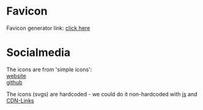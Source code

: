 # Favicon

Favicon generator link: [click here](https://favicon.io/favicon-generator/?t=N&ff=Allerta+Stencil&fs=110&fc=%23FFF&b=rounded&bc=%23209CEE "favicon.io - url to the icon")


# Socialmedia

The icons are from 'simple icons':  
[website](https://simpleicons.org/ "website")  
[github](https://github.com/simple-icons/simple-icons "github")

The icons (svgs) are hardcoded - we could do it non-hardcoded with [js](https://stackoverflow.com/a/24933495) and [CDN-Links](https://github.com/simple-icons/simple-icons#cdn-usage)